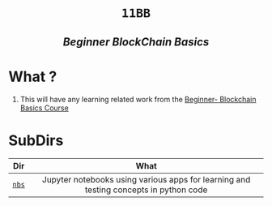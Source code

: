 <h1 align="center"><code> 11BB </code></h1>
<h2 align="center"><i>Beginner BlockChain Basics</i></h2>

# What ? 

1. This will have any learning related work from the [Beginner- Blockchain Basics Course ](https://updraft.cyfrin.io/courses/blockchain-basics)

# SubDirs 

Dir | What
:--: | :--: 
[`nbs`](./nbs/) | Jupyter notebooks using various apps for learning and testing concepts in python code